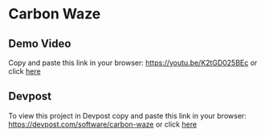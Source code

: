 # Carbon Waze

## Demo Video
Copy and paste this link in your browser: https://youtu.be/K2tGD025BEc or click <a href="https://youtu.be/K2tGD025BEc">here</a>

## Devpost
To view this project in Devpost copy and paste this link in your browser: https://devpost.com/software/carbon-waze or click <a href="https://devpost.com/software/carbon-waze">here</a>
